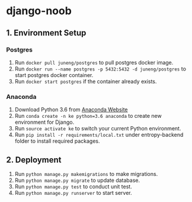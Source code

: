 # django-noob

## 1. Environment Setup

### Postgres

1. Run `docker pull juneng/postgres` to pull postgres docker image.
2. Run `docker run --name postgres -p 5432:5432 -d juneng/postgres` to start postgres docker container.
3. Run `docker start postgres` if the container already exists.

### Anaconda

1. Download Python 3.6 from [Anaconda Website](https://www.continuum.io/downloads)
2. Run `conda create -n ke python=3.6 anaconda` to create new environment for Django.
3. Run `source activate ke` to switch your current Python environment.
4. Run `pip install -r requirements/local.txt` under entropy-backend folder to install required packages.

## 2. Deployment

1. Run `python manage.py makemigrations` to make migrations.
2. Run `python manage.py migrate` to update database.
3. Run `python manage.py test` to conduct unit test.
4. Run `python manage.py runserver` to start server.

